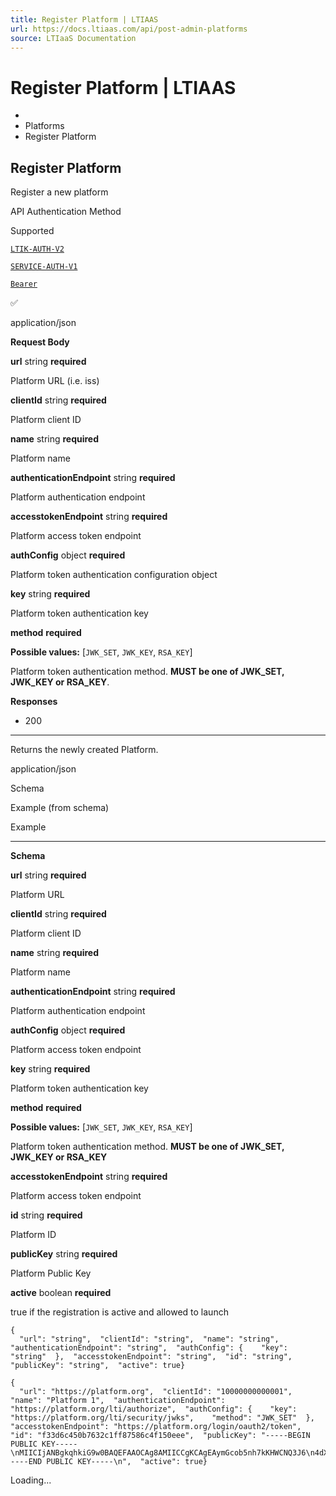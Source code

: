 ```yaml
---
title: Register Platform | LTIAAS
url: https://docs.ltiaas.com/api/post-admin-platforms
source: LTIaaS Documentation
---
```


# Register Platform | LTIAAS

-   [](/)
-   Platforms
-   Register Platform

## Register Platform[​](#register-platform "Direct link to heading")

Register a new platform

API Authentication Method

Supported

[`LTIK-AUTH-V2`](/guides/api/authentication#ltik-based-authentication)

[`SERVICE-AUTH-V1`](/guides/api/authentication#service-key-based-authentication)

[`Bearer`](/guides/api/authentication#bearer-api-key-based-authentication)

✅

application/json

**Request Body**

**url** string **required**

Platform URL (i.e. iss)

**clientId** string **required**

Platform client ID

**name** string **required**

Platform name

**authenticationEndpoint** string **required**

Platform authentication endpoint

**accesstokenEndpoint** string **required**

Platform access token endpoint

**authConfig** object **required**

Platform token authentication configuration object

**key** string **required**

Platform token authentication key

**method** **required**

**Possible values:** \[`JWK_SET`, `JWK_KEY`, `RSA_KEY`\]

Platform token authentication method. **MUST be one of JWK\_SET, JWK\_KEY or RSA\_KEY**.

**Responses**

-   200

* * *

Returns the newly created Platform.

application/json

Schema

Example (from schema)

Example

* * *

**Schema**

**url** string **required**

Platform URL

**clientId** string **required**

Platform client ID

**name** string **required**

Platform name

**authenticationEndpoint** string **required**

Platform authentication endpoint

**authConfig** object **required**

Platform access token endpoint

**key** string **required**

Platform token authentication key

**method** **required**

**Possible values:** \[`JWK_SET`, `JWK_KEY`, `RSA_KEY`\]

Platform token authentication method. **MUST be one of JWK\_SET, JWK\_KEY or RSA\_KEY**

**accesstokenEndpoint** string **required**

Platform access token endpoint

**id** string **required**

Platform ID

**publicKey** string **required**

Platform Public Key

**active** boolean **required**

true if the registration is active and allowed to launch

```
{  
  "url": "string",  "clientId": "string",  "name": "string",  "authenticationEndpoint": "string",  "authConfig": {    "key": "string"  },  "accesstokenEndpoint": "string",  "id": "string",  "publicKey": "string",  "active": true}
```

```
{  
  "url": "https://platform.org",  "clientId": "10000000000001",  "name": "Platform 1",  "authenticationEndpoint": "https://platform.org/lti/authorize",  "authConfig": {    "key": "https://platform.org/lti/security/jwks",    "method": "JWK_SET"  },  "accesstokenEndpoint": "https://platform.org/login/oauth2/token",  "id": "f33d6c450b7632c1ff87586c4f150eee",  "publicKey": "-----BEGIN PUBLIC KEY-----\nMIICIjANBgkqhkiG9w0BAQEFAAOCAg8AMIICCgKCAgEAymGcob5nh7kKHWCNQ3J6\n4dX5fknKrwCifFtt32ov09IUHWj2WwTSnZOvi43a3IpJ+zCj9dUnW9NF+Axx+s/X\nNUIcJWLAZtf3QkDAChJZeEEsxptFm9bFfKZjXlq1e5XFFetZBgUN0d+KDJYZP8BV\nQ1bAIwRcrwDDqVXdmYJlwfejstSm8oPkW7NJv6HBsqcloJVlwIfl5ltZfAUiKgIP\nuecHkD16ma712VxSDhZALhhtgGNRbur64nfkEWenYjCyECWMEFJBBw+ef2FAR5g/\nWtvzvkHZmoG79p/9eBw1wM09edT/GnXMXrv9CLWaTz7aTrn0GCBSK/K1unBaF8Q4\nbzRDDrbETKSLc9TPbD7xw+RIMOjLnJXUSz/2FfqmJggzzBOnISwQsuFPIK8IaCdS\nM+CHpHuUHMY8cPNgn63HiWEuy9evrny6gAK40pIgCpTGdsf0EYvOYn/kP7wElCDf\nmogRFJKBRH7BN0Syk+aMmt1t4mPP1QTk3HdfUmdZTU3ueeaIJ18m6Kif88wtij4F\n6PZDrs6h5BCEZUtpl78+H030TSm7OrY9SlOPcD/K+4fZlrkiuFc2hhjb1awTHd2I\nGzWZ8ur3Dr7V/Zgdm6Tio33ot8dEhJcKXbC8V1jhiVtewyDGqFSOBTRuhxNIt0/0\n24z6Wb9bMUH/ztaywZjkIesCAwEAAQ==\n-----END PUBLIC KEY-----\n",  "active": true}
```

Loading...